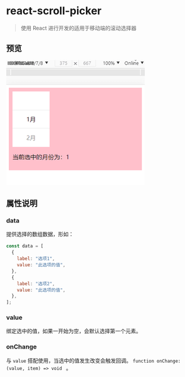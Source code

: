 # react-scroll-picker

> 使用 React 进行开发的适用于移动端的滚动选择器

## 预览

![demo.gif](./demo.gif)

## 属性说明

### data

提供选择的数组数据，形如：

```js
const data = [
  {
    label: "选项1",
    value: "此选项的值",
  },
  {
    label: "选项2",
    value: "此选项的值",
  },
];
```

### value

绑定选中的值，如果一开始为空，会默认选择第一个元素。

### onChange

与 `value` 搭配使用，当选中的值发生改变会触发回调。 `function onChange: (value, item) => void ` 。